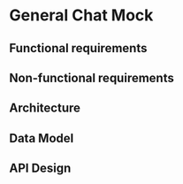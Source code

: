 # General Chat Mock

## Functional requirements

## Non-functional requirements

## Architecture

## Data Model

## API Design